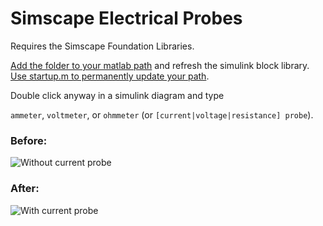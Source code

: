 # Simscape Electrical Probes

Requires the Simscape Foundation Libraries.

[Add the folder to your matlab path](https://www.mathworks.com/help/matlab/ref/addpath.html) and refresh the simulink block library. 
[Use startup.m to permanently update your path](https://www.mathworks.com/help/matlab/ref/startup.html).

Double click anyway in a simulink diagram and type

`ammeter`, `voltmeter`, or `ohmmeter` (or `[current|voltage|resistance] probe`).

### Before:
![Without current probe](https://www.murphyengineer.com/images/simutil/simscape_currentprobe_before.png "Before")

### After:
![With current probe](https://www.murphyengineer.com/images/simutil/simscape_currentprobe_after.png "After")
